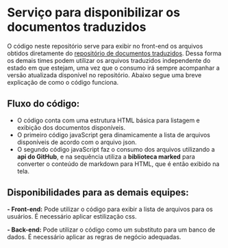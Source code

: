 # Serviço para disponibilizar os documentos traduzidos
O código neste repositório serve para exibir no front-end os arquivos obtidos diretamente do [repositório de documentos traduzidos](https://github.com/GeorgeLimaDev/Documentos_traduzidos). Dessa forma os demais times podem utilizar os arquivos traduzidos independente do estado em que estejam, uma vez que o consumo irá sempre acompanhar a versão atualizada disponível no repositório. Abaixo segue uma breve explicação de como o código funciona.

## Fluxo do código:
- O código conta com uma estrutura HTML básica para listagem e exibição dos documentos disponíveis.
- O primeiro código javaScript gera dinamicamente a lista de arquivos disponíveis de acordo com o arquivo json.
- O segundo código javaScript faz o consumo dos arquivos utilizando a **api do GitHub**, e na sequência utiliza a **biblioteca marked** para converter o conteúdo de markdown para HTML, que é então exibido na tela.

## Disponibilidades para as demais equipes:
**- Front-end:** Pode utilizar o código para exibir a lista de arquivos para os usuários. É necessário aplicar estilização css.

**- Back-end:** Pode utilizar o código como um substituto para um banco de dados. É necessário aplicar as regras de negócio adequadas.

